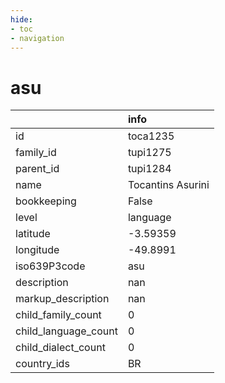 ```yaml
---
hide:
- toc
- navigation
---
```

# asu
|                      | info              |
|:---------------------|:------------------|
| id                   | toca1235          |
| family_id            | tupi1275          |
| parent_id            | tupi1284          |
| name                 | Tocantins Asurini |
| bookkeeping          | False             |
| level                | language          |
| latitude             | -3.59359          |
| longitude            | -49.8991          |
| iso639P3code         | asu               |
| description          | nan               |
| markup_description   | nan               |
| child_family_count   | 0                 |
| child_language_count | 0                 |
| child_dialect_count  | 0                 |
| country_ids          | BR                |